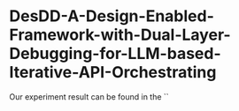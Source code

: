 # DesDD-A-Design-Enabled-Framework-with-Dual-Layer-Debugging-for-LLM-based-Iterative-API-Orchestrating
Our experiment result can be found in the ``

